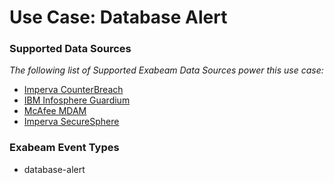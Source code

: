 Use Case: Database Alert
========================

### Supported Data Sources

_The following list of Supported Exabeam Data Sources power this use case:_

* [Imperva CounterBreach](../DataSources/datasource_counterbreach_imperva_counterbreach.md)
* [IBM Infosphere Guardium](../DataSources/datasource_ibm_infosphere_guardium_ibm_infosphere_guardium.md)
* [McAfee MDAM](../DataSources/datasource_mdam_mcafee_mdam.md)
* [Imperva SecureSphere](../DataSources/datasource_securesphere_imperva_securesphere.md)


### Exabeam Event Types

- database-alert

